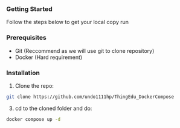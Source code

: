 ### Getting Started

Follow the steps below to get your local copy run

### Prerequisites

* Git (Reccommend as we will use git to clone repository)
* Docker (Hard requirement)

### Installation

1. Clone the repo:
```sh
git clone https://github.com/undo1111hp/ThingEdu_DockerCompose
```
3. cd to the cloned folder and do:
```sh
docker compose up -d
```
